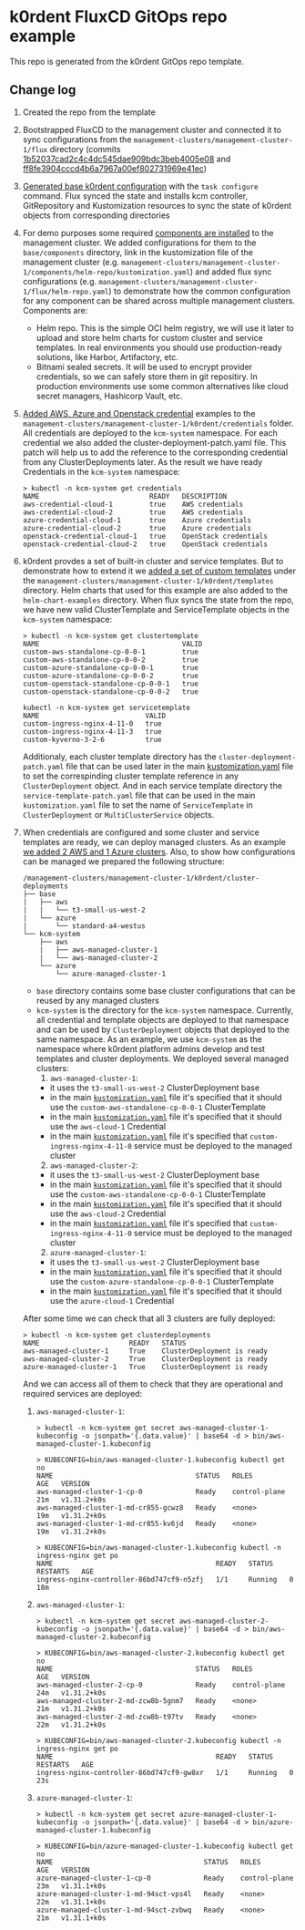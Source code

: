 # k0rdent FluxCD GitOps repo example

This repo is generated from the k0rdent GitOps repo template.

## Change log

1. Created the repo from the template
2. Bootstrapped FluxCD to the management cluster and connected it to sync configurations from the `management-clusters/management-cluster-1/flux` directory (commits [1b52037cad2c4c4dc545dae909bdc3beb4005e08](https://github.com/Mirantis-PS/k0rdent-fluxcd-example/commit/1b52037cad2c4c4dc545dae909bdc3beb4005e08) and [ff8fe3904cccd4b6a7967a00ef802731969e41ec](https://github.com/Mirantis-PS/k0rdent-fluxcd-example/commit/ff8fe3904cccd4b6a7967a00ef802731969e41ec))
3. [Generated base k0rdent configuration](https://github.com/Mirantis-PS/k0rdent-fluxcd-example/commit/239d6fd0319b14c19ddeaeaf6b079a21d3aef899) with the `task configure` command. Flux synced the state and installs kcm controller, GitRepository and Kustomization resources to sync the state of k0rdent objects from corresponding directories
4. For demo purposes some required [components are installed](https://github.com/Mirantis-PS/k0rdent-fluxcd-example/commit/df59207440fdaa7e18697e0c44b74093019eaeae) to the management cluster. We added configurations for them to the `base/components` directory, link in the kustomization file of the management cluster (e.g. `management-clusters/management-cluster-1/components/helm-repo/kustomization.yaml`) and added flux sync configurations (e.g. `management-clusters/management-cluster-1/flux/helm-repo.yaml`) to demonstrate how the common configuration for any component can be shared across multiple management clusters. Components are:
    - Helm repo. This is the simple OCI helm registry, we will use it later to upload and store helm charts for custom cluster and service templates. In real environments you should use production-ready solutions, like Harbor, Artifactory, etc.
    - Bitnami sealed secrets. It will be used to encrypt provider credentials, so we can safely store them in git repositiry. In production environments use some common alternatives like cloud secret managers, Hashicorp Vault, etc.
5. [Added AWS, Azure and Openstack credential](https://github.com/Mirantis-PS/k0rdent-fluxcd-example/commit/119b776aa718a0933b040e9e9fe8162ad43ee993) examples to the `management-clusters/management-cluster-1/k0rdent/credentials` folder. All credentials are deployed to the `kcm-system` namespace. For each credential we also added the cluster-deployment-patch.yaml file. This patch will help us to add the reference to the corresponding credential from any ClusterDeployments later. As the result we have ready Credentials in the `kcm-system` namespace:
    ```
    > kubectl -n kcm-system get credentials
    NAME                           READY   DESCRIPTION
    aws-credential-cloud-1         true    AWS credentials
    aws-credential-cloud-2         true    AWS credentials
    azure-credential-cloud-1       true    Azure credentials
    azure-credential-cloud-2       true    Azure credentials
    openstack-credential-cloud-1   true    OpenStack credentials
    openstack-credential-cloud-2   true    OpenStack credentials
    ```
6. k0rdent provdes a set of built-in cluster and service templates. But to demonstrate how to extend it we [added a set of custom templates](https://github.com/Mirantis-PS/k0rdent-fluxcd-example/commit/17dfe2643e5cb93d6cbfef5bac97e5bebb3a4094) under the `management-clusters/management-cluster-1/k0rdent/templates` directory. Helm charts that used for this example are also added to the `helm-chart-examples` directory. When flux syncs the state from the repo, we have new valid ClusterTemplate and ServiceTemplate objects in the `kcm-system` namespace:
    ```
    > kubectl -n kcm-system get clustertemplate
    NAME                                   VALID
    custom-aws-standalone-cp-0-0-1         true
    custom-aws-standalone-cp-0-0-2         true
    custom-azure-standalone-cp-0-0-1       true
    custom-azure-standalone-cp-0-0-2       true
    custom-openstack-standalone-cp-0-0-1   true
    custom-openstack-standalone-cp-0-0-2   true
    ```

    ```
    kubectl -n kcm-system get servicetemplate
    NAME                          VALID
    custom-ingress-nginx-4-11-0   true
    custom-ingress-nginx-4-11-3   true
    custom-kyverno-3-2-6          true
    ```

    Additionaly, each cluster template directory has the `cluster-deployment-patch.yaml` file that can be used later in the main [kustomization.yaml](./management-clusters/management-cluster-1/k0rdent/kustomization.yaml) file to set the correspinding cluster template reference in any `ClusterDeployment` object. And in each service template directory the `service-template-patch.yaml` file that can be used in the main `kustomization.yaml` file to set the name of `ServiceTemplate` in `ClusterDeployment` or `MultiClusterService` objects.

7. When credentials are configured and some cluster and service templates are ready, we can deploy managed clusters. As an example [we added 2 AWS and 1 Azure clusters](https://github.com/Mirantis-PS/k0rdent-fluxcd-example/commit/0192d8faa21013af2c2b223ea34b6ea790ed55b7). Also, to show how configurations can be managed we prepared the following structure:
    ```
    /management-clusters/management-cluster-1/k0rdent/cluster-deployments
    ├── base
    |   ├── aws
    |   |   └── t3-small-us-west-2
    |   └── azure
    |       └── standard-a4-westus
    └── kcm-system
        ├── aws
        |   ├── aws-managed-cluster-1
        |   └── aws-managed-cluster-2
        └── azure
            └── azure-managed-cluster-1
    ```

    - `base` directory contains some base cluster configurations that can be reused by any managed clusters
    - `kcm-system` is the directory for the `kcm-system` namespace. Currently, all credential and template objects are deployed to that namespace and can be used by `ClusterDeployment` objects that deployed to the same namespace. As an example, we use `kcm-system` as the namespace where k0rdent platform admins develop and test templates and cluster deployments. We deployed several managed clusters:
      1. `aws-managed-cluster-1`:
        - it uses the `t3-small-us-west-2` ClusterDeployment base
        - in the main [`kustomization.yaml`](./management-clusters/management-cluster-1/k0rdent/kustomization.yaml) file it's specified that it should use the `custom-aws-standalone-cp-0-0-1` ClusterTemplate
        - in the main [`kustomization.yaml`](./management-clusters/management-cluster-1/k0rdent/kustomization.yaml) file it's specified that it should use the `aws-cloud-1` Credential
        - in the main [`kustomization.yaml`](./management-clusters/management-cluster-1/k0rdent/kustomization.yaml) file it's specified that `custom-ingress-nginx-4-11-0` service must be deployed to the managed cluster 
      2. `aws-managed-cluster-2`:
        - it uses the `t3-small-us-west-2` ClusterDeployment base
        - in the main [`kustomization.yaml`](./management-clusters/management-cluster-1/k0rdent/kustomization.yaml) file it's specified that it should use the `custom-aws-standalone-cp-0-0-1` ClusterTemplate
        - in the main [`kustomization.yaml`](./management-clusters/management-cluster-1/k0rdent/kustomization.yaml) file it's specified that it should use the `aws-cloud-2` Credential
        - in the main [`kustomization.yaml`](./management-clusters/management-cluster-1/k0rdent/kustomization.yaml) file it's specified that `custom-ingress-nginx-4-11-0` service must be deployed to the managed cluster 
      2. `azure-managed-cluster-1`:
        - it uses the `t3-small-us-west-2` ClusterDeployment base
        - in the main [`kustomization.yaml`](./management-clusters/management-cluster-1/k0rdent/kustomization.yaml) file it's specified that it should use the `custom-azure-standalone-cp-0-0-1` ClusterTemplate
        - in the main [`kustomization.yaml`](./management-clusters/management-cluster-1/k0rdent/kustomization.yaml) file it's specified that it should use the `azure-cloud-1` Credential

    After some time we can check that all 3 clusters are fully deployed:
    ```
    > kubectl -n kcm-system get clusterdeployments
    NAME                      READY   STATUS
    aws-managed-cluster-1     True    ClusterDeployment is ready
    aws-managed-cluster-2     True    ClusterDeployment is ready
    azure-managed-cluster-1   True    ClusterDeployment is ready
    ```

    And we can access all of them to check that they are operational and required services are deployed:
    1. `aws-managed-cluster-1`:
        ```
        > kubectl -n kcm-system get secret aws-managed-cluster-1-kubeconfig -o jsonpath='{.data.value}' | base64 -d > bin/aws-managed-cluster-1.kubeconfig

        > KUBECONFIG=bin/aws-managed-cluster-1.kubeconfig kubectl get no
        NAME                                   STATUS   ROLES           AGE   VERSION
        aws-managed-cluster-1-cp-0             Ready    control-plane   21m   v1.31.2+k0s
        aws-managed-cluster-1-md-cr855-gcwz8   Ready    <none>          19m   v1.31.2+k0s
        aws-managed-cluster-1-md-cr855-kv6jd   Ready    <none>          19m   v1.31.2+k0s

        > KUBECONFIG=bin/aws-managed-cluster-1.kubeconfig kubectl -n ingress-nginx get po
        NAME                                        READY   STATUS    RESTARTS   AGE
        ingress-nginx-controller-86bd747cf9-n5zfj   1/1     Running   0          18m
        ```
    2. `aws-managed-cluster-1`:
        ```
        > kubectl -n kcm-system get secret aws-managed-cluster-2-kubeconfig -o jsonpath='{.data.value}' | base64 -d > bin/aws-managed-cluster-2.kubeconfig
        
        > KUBECONFIG=bin/aws-managed-cluster-2.kubeconfig kubectl get no
        NAME                                   STATUS   ROLES           AGE   VERSION
        aws-managed-cluster-2-cp-0             Ready    control-plane   24m   v1.31.2+k0s
        aws-managed-cluster-2-md-zcw8b-5gnm7   Ready    <none>          21m   v1.31.2+k0s
        aws-managed-cluster-2-md-zcw8b-t97tv   Ready    <none>          22m   v1.31.2+k0s

        > KUBECONFIG=bin/aws-managed-cluster-2.kubeconfig kubectl -n ingress-nginx get po
        NAME                                        READY   STATUS    RESTARTS   AGE
        ingress-nginx-controller-86bd747cf9-gw8xr   1/1     Running   0          23s
        ```
    3. `azure-managed-cluster-1`:
        ```
        > kubectl -n kcm-system get secret azure-managed-cluster-1-kubeconfig -o jsonpath='{.data.value}' | base64 -d > bin/azure-managed-cluster-1.kubeconfig
        
        > KUBECONFIG=bin/azure-managed-cluster-1.kubeconfig kubectl get no
        NAME                                     STATUS   ROLES           AGE   VERSION
        azure-managed-cluster-1-cp-0             Ready    control-plane   23m   v1.31.1+k0s
        azure-managed-cluster-1-md-94sct-vps4l   Ready    <none>          22m   v1.31.1+k0s
        azure-managed-cluster-1-md-94sct-zvbwq   Ready    <none>          21m   v1.31.1+k0s
        ```
    
